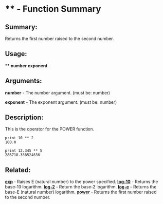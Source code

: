 # ** - Function Summary

## Summary:

Returns the first number raised to the second number.

## Usage:

***\* number exponent**

## Arguments:

**number** - The number argument. (must be: number)

**exponent** - The exponent argument. (must be: number)

## Description:

This is the operator for the POWER function.

```
print 10 ** 2
100.0
```

```
print 12.345 ** 5
286718.338524636
```

## Related:

[**exp**](http://www.rebol.com/docs/words/wexp.html) - Raises E (natural number) to the power specified.
[**log-10**](http://www.rebol.com/docs/words/wlog-10.html) - Returns the base-10 logarithm.
[**log-2**](http://www.rebol.com/docs/words/wlog-2.html) - Return the base-2 logarithm.
[**log-e**](http://www.rebol.com/docs/words/wlog-e.html) - Returns the base-E (natural number) logarithm.
[**power**](http://www.rebol.com/docs/words/wpower.html) - Returns the first number raised to the second number.